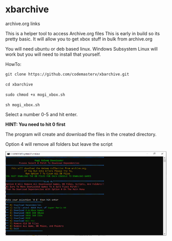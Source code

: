 # xbarchive
archive.org links

This is a helper tool to access Archive.org files
This is early in build so its pretty basic.
It will allow you to get xbox stuff in bulk from archive.org

You will need ubuntu or deb based linux. Windows Subsystem Linux will work but you will need to install that yourself.

HowTo:

    git clone https://github.com/codemasterv/xbarchive.git

    cd xbarchive
    
    sudo chmod +x mogi_xbox.sh
    
    sh mogi_xbox.sh
    
Select a number 0-5 and hit enter. 

**HINT: You need to hit 0 first**

The program will create and download the files in the created directory.

Option 4 will remove all folders but leave the script




![Capture](https://github.com/codemasterv/xbarchive/blob/master/Capture.PNG)
